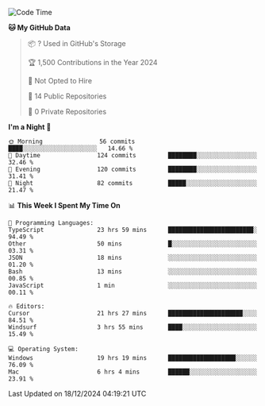<!--START_SECTION:waka-->
![Code Time](http://img.shields.io/badge/Code%20Time-6%2C450%20hrs%2046%20mins-blue)

**🐱 My GitHub Data** 

> 📦 ? Used in GitHub's Storage 
 > 
> 🏆 1,500 Contributions in the Year 2024
 > 
> 🚫 Not Opted to Hire
 > 
> 📜 14 Public Repositories 
 > 
> 🔑 0 Private Repositories 
 > 
**I'm a Night 🦉** 

```text
🌞 Morning                56 commits          ████░░░░░░░░░░░░░░░░░░░░░   14.66 % 
🌆 Daytime                124 commits         ████████░░░░░░░░░░░░░░░░░   32.46 % 
🌃 Evening                120 commits         ████████░░░░░░░░░░░░░░░░░   31.41 % 
🌙 Night                  82 commits          █████░░░░░░░░░░░░░░░░░░░░   21.47 % 
```


📊 **This Week I Spent My Time On** 

```text
💬 Programming Languages: 
TypeScript               23 hrs 59 mins      ████████████████████████░   94.49 % 
Other                    50 mins             █░░░░░░░░░░░░░░░░░░░░░░░░   03.31 % 
JSON                     18 mins             ░░░░░░░░░░░░░░░░░░░░░░░░░   01.20 % 
Bash                     13 mins             ░░░░░░░░░░░░░░░░░░░░░░░░░   00.85 % 
JavaScript               1 min               ░░░░░░░░░░░░░░░░░░░░░░░░░   00.11 % 

🔥 Editors: 
Cursor                   21 hrs 27 mins      █████████████████████░░░░   84.51 % 
Windsurf                 3 hrs 55 mins       ████░░░░░░░░░░░░░░░░░░░░░   15.49 % 

💻 Operating System: 
Windows                  19 hrs 19 mins      ███████████████████░░░░░░   76.09 % 
Mac                      6 hrs 4 mins        ██████░░░░░░░░░░░░░░░░░░░   23.91 % 
```


 Last Updated on 18/12/2024 04:19:21 UTC
<!--END_SECTION:waka-->

